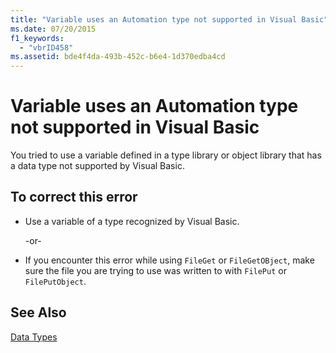 ```yaml
---
title: "Variable uses an Automation type not supported in Visual Basic"
ms.date: 07/20/2015
f1_keywords: 
  - "vbrID458"
ms.assetid: bde4f4da-493b-452c-b6e4-1d370edba4cd
---
```

# Variable uses an Automation type not supported in Visual Basic
You tried to use a variable defined in a type library or object library that has a data type not supported by Visual Basic.  
  
## To correct this error  
  
-   Use a variable of a type recognized by Visual Basic.  
  
     -or-  
  
-   If you encounter this error while using `FileGet` or `FileGetOBject`, make sure the file you are trying to use was written to with `FilePut` or `FilePutObject`.  
  
## See Also  
 [Data Types](../../../visual-basic/language-reference/data-types/index.md)
